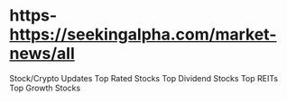 # https-https://seekingalpha.com/market-news/all
Stock/Crypto Updates
Top Rated Stocks
Top Dividend Stocks
Top REITs
Top Growth Stocks
